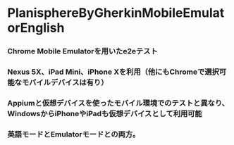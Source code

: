 # PlanisphereByGherkinMobileEmulatorEnglish
### Chrome Mobile Emulatorを用いたe2eテスト
### Nexus 5X、iPad Mini、iPhone Xを利用（他にもChromeで選択可能なモバイルデバイスは有り）
### Appiumと仮想デバイスを使ったモバイル環境でのテストと異なり、WindowsからiPhoneやiPadも仮想デバイスとして利用可能
### 英語モードとEmulatorモードとの両方。
